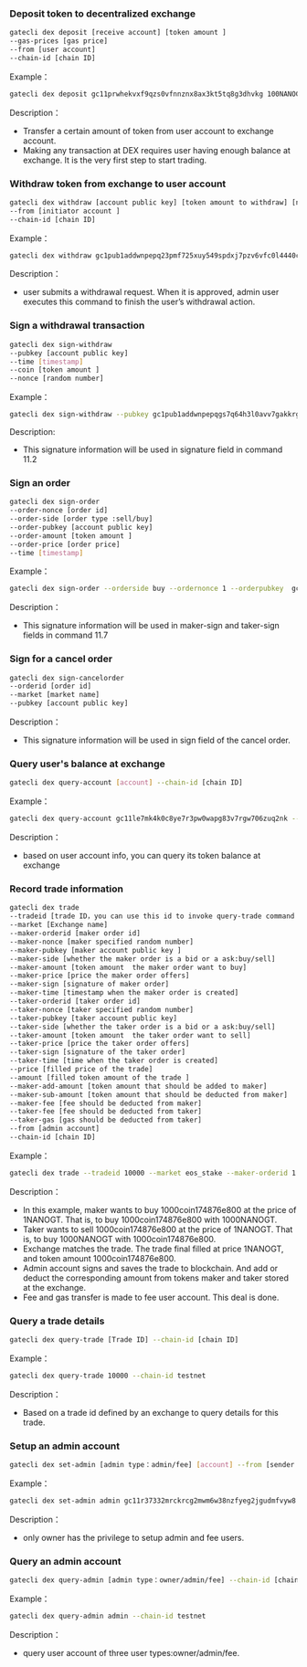 ### Deposit token to  decentralized exchange
```bash
gatecli dex deposit [receive account] [token amount ]
--gas-prices [gas price]
--from [user account]
--chain-id [chain ID]
```
Example：

```bash
gatecli dex deposit gc11prwhekvxf9qzs0vfnnznx8ax3kt5tq8g3dhvkg 100NANOGT --gas-prices 0.00001NANOGT --from gc11kxgm58wpfr6dch276wwtuq07m8v7g8s9krjx88 --chain-id testnet
```
Description：

* Transfer a certain amount of token from user account to exchange account. 
* Making any transaction at DEX requires user having enough balance at exchange. It is the very first step to start trading.

### Withdraw token from exchange to user account 
```bash
gatecli dex withdraw [account public key] [token amount to withdraw] [nonce random number] [signature] [timestamp] [Gas Prices]
--from [initiator account ]
--chain-id [chain ID]
```
Example：

```bash
gatecli dex withdraw gc1pub1addwnpepq23pmf725xuy549spdxj7pzv6vfc0l4440ccpam7t00raejms48vcguukmg 100NANOGT 28c8de782766405ddd26224e1f954e78354e8f1bcccf7d1dd5d14f4be4f22d20d12fe0ec39aab651fb29091c0c0eb474896b0bf3916b7fcc611d0a08a50ed4bd0 1563183005 10NANOGT --from gc11kxgm58wpfr6dch276wwtuq07m8v7g8s9krjx88 --chain-id testnet
```
Description：

* user submits a withdrawal request. When it is approved, admin user executes this command to finish the user’s withdrawal action.

### Sign a withdrawal transaction
```bash
gatecli dex sign-withdraw
--pubkey [account public key]
--time [timestamp]
--coin [token amount ]
--nonce [random number]
```
Example：

```bash
gatecli dex sign-withdraw --pubkey gc1pub1addwnpepqgs7q64h3l0avv7gakkrgyln26qjyucu0wzge4hx8ndl5c9qd02s5zwnu8l --time 1566211704 --coin 10NANOGT --nonce 2 
```

Description:

* This signature information will be used in signature field in command 11.2

### Sign an order
```bash
gatecli dex sign-order
--order-nonce [order id]
--order-side [order type :sell/buy]			
--order-pubkey [account public key]
--order-amount [token amount ]
--order-price [order price]
--time [timestamp]
```
Example：

```bash
gatecli dex sign-order --orderside buy --ordernonce 1 --orderpubkey  gc1pub1addwnpepqgs7q64h3l0avv7gakkrgyln26qjyucu0wzge4hx8ndl5c9qd02s5zwnu8l --orderamount 10NANOGT --orderprice 1aaa-343 --time 1560394691
```

Description：

* This signature information will be used in maker-sign and taker-sign fields in command 11.7

### Sign for a cancel order
```bash
gatecli dex sign-cancelorder
--orderid [order id]
--market [market name]
--pubkey [account public key]
```

Description：

* This signature information will be used in sign field of the cancel order.

### Query user's balance at exchange
```bash
gatecli dex query-account [account] --chain-id [chain ID]
```
Example：

```bash
gatecli dex query-account gc11le7mk4k0c8ye7r3pw0wapg83v7rgw706zuq2nk --chain-id testnet
```

Description：

* based on user account info, you can query its token balance at exchange

### Record trade information
```bash
gatecli dex trade
--tradeid [trade ID，you can use this id to invoke query-trade command to query trade details. ]
--market [Exchange name]
--maker-orderid [maker order id]
--maker-nonce [maker specified random number]
--maker-pubkey [maker account public key ]
--maker-side [whether the maker order is a bid or a ask:buy/sell]
--maker-amount [token amount  the maker order want to buy]
--maker-price [price the maker order offers]
--maker-sign [signature of maker order]
--maker-time [timestamp when the maker order is created]
--taker-orderid [taker order id]
--taker-nonce [taker specified random number]
--taker-pubkey [taker account public key]
--taker-side [whether the taker order is a bid or a ask:buy/sell]
--taker-amount [token amount  the taker order want to sell]
--taker-price [price the taker order offers]
--taker-sign [signature of the taker order]
--taker-time [time when the taker order is created]
--price [filled price of the trade]
--amount [filled token amount of the trade ]
--maker-add-amount [token amount that should be added to maker]
--maker-sub-amount [token amount that should be deducted from maker]
--maker-fee [fee should be deducted from maker]
--taker-fee [fee should be deducted from taker]
--taker-gas [gas should be deducted from taker]
--from [admin account]
--chain-id [chain ID]
```

Example：

```bash
gatecli dex trade --tradeid 10000 --market eos_stake --maker-orderid 1 --maker-nonce 1 --maker-pubkey gc1pub1addwnpepqgs7q64h3l0avv7gakkrgyln26qjyucu0wzge4hx8ndl5c9qd02s5zwnu8l --maker-side buy --maker-amount 1000coin174876e800 --maker-price 1NANOGT --maker-sign 9539a65e1981fea2ffe4888563d91ff4ed6c05eb0218bfc59ee1bc5a2fc6de7b40f21f09d93345a848e1e75ec05f50a39e272956e320039cd25cd110d1d8a1c1 --maker-time 1560394691 --taker-orderid 2 --taker-nonce 1 --taker-pubkey gc1pub1addwnpepqfchpz8uks3rav2gsqdnce234fyu2m574xd0esl0kf9u8u39qjdqqr08qtn --taker-side sell --taker-amount 1000coin174876e800 --taker-price 1NANOGT --taker-sign 4e83879e926c67985b9cf5fc02f5919b7e778d48a6087b3cd8e283525b13a0fa07b1174ad3e2666d36e7703f4c62e2339d4ab4760144493e3589dbdcaf52631a --taker-time 1560394691	 --price 1NANOGT --amount 10coin174876e800 --maker-add-amount 1000coin174876e800 --maker-sub-amount 1000NANOGT --maker-fee 1NANOGT	 --taker-fee 1NANOGT	--taker-gas 1NANOGT --from gc11tyye64g5dnr6vauaaq6dysfpprseuvsufpfv72 --chain-id testnet
```

Description：

* In this example, maker wants to buy 1000coin174876e800 at the price of 1NANOGT. That is, to buy 1000coin174876e800 with 1000NANOGT.
* Taker wants to sell 1000coin174876e800 at the price of 1NANOGT. That is, to buy 1000NANOGT with 1000coin174876e800.
* Exchange matches the trade. The  trade final filled  at price 1NANOGT, and  token amount 1000coin174876e800.
* Admin account signs  and saves the trade to blockchain. And add or deduct the corresponding amount from tokens  maker and taker stored at the exchange.
* Fee and gas transfer is made to fee user account. This deal is done.

### Query a trade details
```bash
gatecli dex query-trade [Trade ID] --chain-id [chain ID]
```
Example：

```bash
gatecli dex query-trade 10000 --chain-id testnet
```

Description：

* Based on a trade id defined by an exchange to query details for this trade.

### Setup an admin account
```bash
gatecli dex set-admin [admin type：admin/fee] [account] --from [sender account ] --chain-id [chain ID]
```
Example：

```bash
gatecli dex set-admin admin gc11r37332mrckrcg2mwm6w38nzfyeg2jgudmfvyw8 --from gc11tyye64g5dnr6vauaaq6dysfpprseuvsufpfv72 --chain-id testnet
```

Description：

* only owner has the privilege to setup admin and fee users.

### Query an admin account 
```bash
gatecli dex query-admin [admin type：owner/admin/fee] --chain-id [chain ID]
```
Example：

```bash
gatecli dex query-admin admin --chain-id testnet
```
Description：

* query user account of three user types:owner/admin/fee.